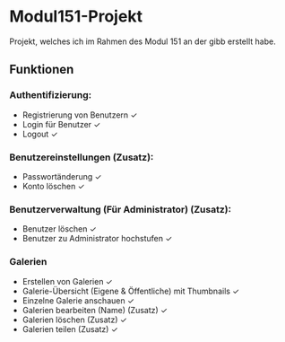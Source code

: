 # Modul151-Projekt
Projekt, welches ich im Rahmen des Modul 151 an der gibb erstellt habe.

## Funktionen
### Authentifizierung:
- Registrierung von Benutzern ✓
- Login für Benutzer ✓
- Logout ✓

### Benutzereinstellungen (Zusatz):
- Passwortänderung ✓
- Konto löschen ✓

### Benutzerverwaltung (Für Administrator) (Zusatz):
- Benutzer löschen ✓
- Benutzer zu Administrator hochstufen ✓

### Galerien
- Erstellen von Galerien ✓
- Galerie-Übersicht (Eigene & Öffentliche) mit Thumbnails ✓
- Einzelne Galerie anschauen ✓
- Galerien bearbeiten (Name) (Zusatz) ✓
- Galerien löschen (Zusatz) ✓
- Galerien teilen (Zusatz) ✓